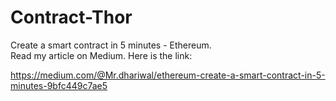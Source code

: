 # Contract-Thor
Create a smart contract in 5 minutes - Ethereum. 
<br>
Read my article on Medium.
Here is the link:

https://medium.com/@Mr.dhariwal/ethereum-create-a-smart-contract-in-5-minutes-9bfc449c7ae5
